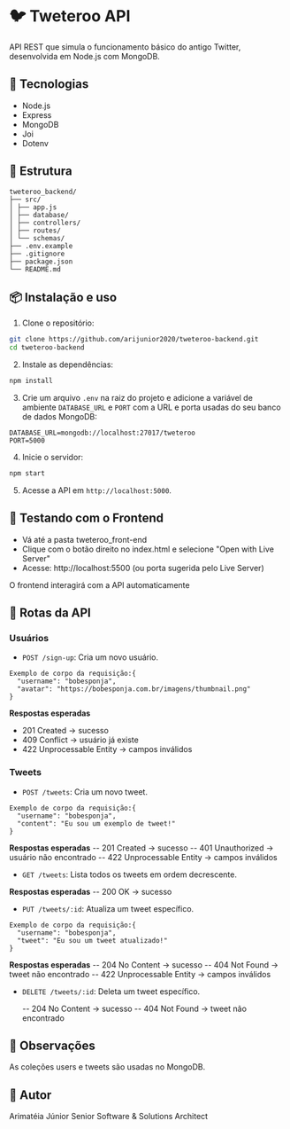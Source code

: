 # 🐦 Tweteroo API

API REST que simula o funcionamento básico do antigo Twitter, desenvolvida em Node.js com MongoDB.

## 🚀 Tecnologias

- Node.js
- Express
- MongoDB
- Joi
- Dotenv

## 📁 Estrutura

```plaintext
tweteroo_backend/
├── src/
│ ├── app.js
│ ├── database/
│ ├── controllers/
│ ├── routes/
│ └── schemas/
├── .env.example
├── .gitignore
├── package.json
└── README.md
```

## 📦 Instalação e uso

1. Clone o repositório:

```bash
git clone https://github.com/arijunior2020/tweteroo-backend.git
cd tweteroo-backend
```

2. Instale as dependências:

```bash
npm install
```

3. Crie um arquivo `.env` na raiz do projeto e adicione a variável de ambiente `DATABASE_URL` e `PORT` com a URL e porta usadas do seu banco de dados MongoDB:

```
DATABASE_URL=mongodb://localhost:27017/tweteroo
PORT=5000
```

4. Inicie o servidor:

```bash
npm start
```

5. Acesse a API em `http://localhost:5000`.

## 📄 Testando com o Frontend

- Vá até a pasta tweteroo_front-end
- Clique com o botão direito no index.html e selecione "Open with Live Server"
- Acesse: http://localhost:5500 (ou porta sugerida pelo Live Server)

O frontend interagirá com a API automaticamente

## 📮 Rotas da API

### Usuários

- `POST /sign-up`: Cria um novo usuário.
```
Exemplo de corpo da requisição:{
  "username": "bobesponja",
  "avatar": "https://bobesponja.com.br/imagens/thumbnail.png"
}
```
**Respostas esperadas**
- 201 Created → sucesso
- 409 Conflict → usuário já existe
- 422 Unprocessable Entity → campos inválidos

### Tweets

- `POST /tweets`: Cria um novo tweet.
```
Exemplo de corpo da requisição:{
  "username": "bobesponja",
  "content": "Eu sou um exemplo de tweet!"
}
```
**Respostas esperadas**
  -- 201 Created → sucesso
  -- 401 Unauthorized → usuário não encontrado
  -- 422 Unprocessable Entity → campos inválidos


- `GET /tweets`: Lista todos os tweets em ordem decrescente.

**Respostas esperadas**
  -- 200 OK → sucesso


- `PUT /tweets/:id`: Atualiza um tweet específico.
```
Exemplo de corpo da requisição:{
  "username": "bobesponja",
  "tweet": "Eu sou um tweet atualizado!"
}
```
**Respostas esperadas**
  -- 204 No Content → sucesso
  -- 404 Not Found → tweet não encontrado
  -- 422 Unprocessable Entity → campos inválidos

- `DELETE /tweets/:id`: Deleta um tweet específico.

  -- 204 No Content → sucesso
  -- 404 Not Found → tweet não encontrado

## 📘 Observações
As coleções users e tweets são usadas no MongoDB.

## 📎 Autor
Arimatéia Júnior
Senior Software & Solutions Architect
